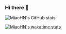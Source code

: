 ### Hi there 👋
![MiaoHN's GitHub stats](https://github-readme-stats.vercel.app/api?username=MiaoHN&show_icons=true&theme=Gradient)

[![MiaoHN's wakatime stats](https://github-readme-stats.vercel.app/api/wakatime?username=MiaoHN)](https://github.com/anuraghazra/github-readme-stats)

<!--
**MiaoHN/MiaoHN** is a ✨ _special_ ✨ repository because its `README.md` (this file) appears on your GitHub profile.

Here are some ideas to get you started:

- 🔭 I’m currently working on ...
- 🌱 I’m currently learning ...
- 👯 I’m looking to collaborate on ...
- 🤔 I’m looking for help with ...
- 💬 Ask me about ...
- 📫 How to reach me: ...
- 😄 Pronouns: ...
- ⚡ Fun fact: ...
-->
